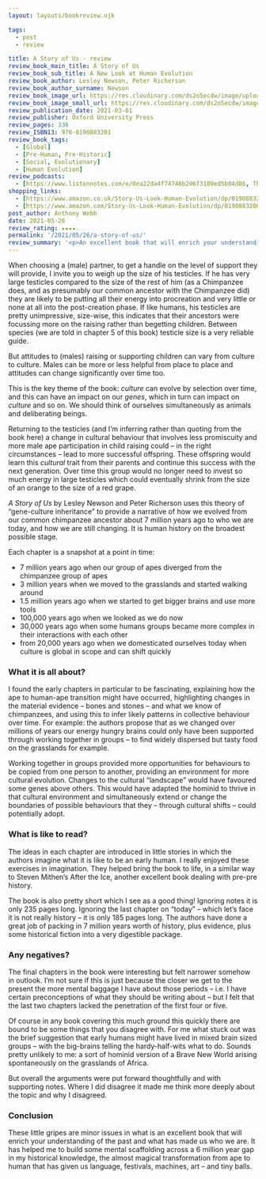 ```yaml
---
layout: layouts/bookreview.njk

tags:
  - post
  - review

title: A Story of Us - review
review_book_main_title: A Story of Us
review_book_sub_title: A New Look at Human Evolution
review_book_author: Lesley Newson, Peter Richerson
review_book_author_surname: Newson
review_book_image_url: https://res.cloudinary.com/ds2o5ecdw/image/upload/acovers/0190883200.02._SCL_.jpg
review_book_image_small_url: https://res.cloudinary.com/ds2o5ecdw/image/upload/acovers/0190883200.02._SCM_.jpg
review_publication_date: 2021-03-01
review_publisher: Oxford University Press
review_pages: 336
review_ISBN13: 978-0190883201
review_book_tags:
  - [Global]
  - [Pre-Human, Pre-Historic]
  - [Social, Evolutionary]
  - [Human Evolution]
review_podcasts:
  - [https://www.listennotes.com/e/0ea22da4f74746b296f3189ed5b04d86, That Anthro Podcast, A Story of Us Lesley Newson and Peter Richerson]
shopping_links:
  - [https://www.amazon.co.uk/Story-Us-Look-Human-Evolution/dp/0190883200/, Amazon UK, Amazon UK book link]
  - [https://www.amazon.com/Story-Us-Look-Human-Evolution/dp/0190883200/, Amazon US, Amazon US book link]
post_author: Anthony Webb
date: 2021-05-26
review_rating: ★★★★☆
permalink: '/2021/05/26/a-story-of-us/'
review_summary: '<p>An excellent book that will enrich your understanding of the past and what has made us who we are.</p><p>It has helped me to build some mental scaffolding across a 6 million year gap in my historical knowledge, the almost magical transformation from ape to human that has given us language, festivals, machines, art – and tiny balls.</p>'
---
```

When choosing a (male) partner, to get a handle on the level of support they will provide, I invite you to weigh up the size of his testicles. If he has very large testicles compared to the size of the rest of him (as a Chimpanzee does, and as presumably our common ancestor with the Chimpanzee did) they are likely to be putting all their energy into procreation and very little or none at all into the post-creation phase. If like humans, his testicles are pretty unimpressive, size-wise, this indicates that their ancestors were focussing more on the raising rather than begetting children. Between species (we are told in chapter 5 of this book) testicle size is a very reliable guide.

But attitudes to (males) raising or supporting children can vary from culture to culture. Males can be more or less helpful from place to place and attitudes can change significantly over time too.

This is the key theme of the book: *culture* can evolve by selection over time, and this can have an impact on our *genes*, which in turn can impact on *culture* and so on. We should think of ourselves simultaneously as animals and deliberating beings.

Returning to the testicles (and I’m inferring rather than quoting from the book here) a change in cultural behaviour that involves less promiscuity and more male ape participation in child raising could – in the right circumstances – lead to more successful offspring. These offspring would learn this *cultural* trait from their parents and continue this success with the next generation. Over time this group would no longer need to invest so much energy in large testicles which could eventually shrink from the size of an orange to the size of a red grape.

*A Story of Us* by Lesley Newson and Peter Richerson uses this theory of “gene-culture inheritance” to provide a narrative of how we evolved from our common chimpanzee ancestor about 7 million years ago to who we are today, and how we are still changing. It is human history on the broadest possible stage.

Each chapter is a snapshot at a point in time:

- 7 million years ago when our group of apes diverged from the chimpanzee group of apes
- 3 million years when we moved to the grasslands and started walking around
- 1.5 million years ago when we started to get bigger brains and use more tools
- 100,000 years ago when we looked as we do now
- 30,000 years ago when some humans groups became more complex in their interactions with each other
- from 20,000 years ago when we domesticated ourselves
today when culture is global in scope and can shift quickly

### What it is all about?
I found the early chapters in particular to be fascinating, explaining how the ape to human-ape transition might have occurred, highlighting changes in the material evidence – bones and stones – and what we know of chimpanzees, and using this to infer likely patterns in collective behaviour over time. For example: the authors propose that as we changed over millions of years our energy hungry brains could only have been supported through working together in groups – to find widely dispersed but tasty food on the grasslands for example.

Working together in groups provided more opportunities for behaviours to be copied from one person to another, providing an environment for more cultural evolution. Changes to the cultural “landscape” would have favoured some genes above others. This would have adapted the hominid to thrive in that cultural environment and simultaneously extend or change the boundaries of possible behaviours that they – through cultural shifts – could potentially adopt.

### What is like to read?
The ideas in each chapter are introduced in little stories in which the authors imagine what it is like to be an early human. I really enjoyed these exercises in imagination. They helped bring the book to life, in a similar way to Steven Mithen’s After the Ice, another excellent book dealing with pre-pre history.

The book is also pretty short which I see as a good thing! Ignoring notes it is only 235 pages long. Ignoring the last chapter on “today” – which let’s face it is not really history – it is only 185 pages long. The authors have done a great job of packing in 7 million years worth of history, plus evidence, plus some historical fiction into a very digestible package.

### Any negatives?
The final chapters in the book were interesting but felt narrower somehow in outlook. I’m not sure if this is just because the closer we get to the present the more mental baggage I have about those periods – i.e. I have certain preconceptions of what they should be writing about – but I felt that the last two chapters lacked the penetration of the first four or five.

Of course in any book covering this much ground this quickly there are bound to be some things that you disagree with. For me what stuck out was the brief suggestion that early humans might have lived in mixed brain sized groups – with the big-brains telling the hardy-half-wits what to do. Sounds pretty unlikely to me: a sort of hominid version of a Brave New World arising spontaneously on the grasslands of Africa.

But overall the arguments were put forward thoughtfully and with supporting notes. Where I did disagree it made me think more deeply about the topic and why I disagreed.

### Conclusion
These little gripes are minor issues in what is an excellent book that will enrich your understanding of the past and what has made us who we are. It has helped me to build some mental scaffolding across a 6 million year gap in my historical knowledge, the almost magical transformation from ape to human that has given us language, festivals, machines, art – and tiny balls.